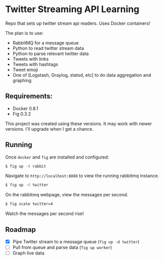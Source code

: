 Twitter Streaming API Learning
==============================

Repo that sets up twitter stream api readers. Uses
Docker containers!

The plan is to use:

* RabbitMQ for a message queue
* Python to read twitter stream data
* Python to parse relevant twitter data
 * Tweets with links
 * Tweets with hashtags
 * Tweet emoji
* One of [Logstash, Graylog, statsd, etc] to do data aggregation and graphing

Requirements:
-------------

* Docker 0.8.1
* Fig 0.3.2

This project was created using these versions. It may
work with newer versions. I'll upgrade when I get a chance.

Running
-------

Once `docker` and `fig` are installed and configured:

```bash
$ fig up -d rabbit
```

Navigate to `http://localhost:8888` to view the running
rabbitmq instance.

```bash
$ fig up -d twitter
```

On the rabbitmq webpage, view the messages per second.

```bash
$ fig scale twitter=4
```

Watch the messages per second rise!

Roadmap
-------

 - [x] Pipe Twitter stream to a message queue (`fig up -d twitter`)
 - [ ] Pull from queue and parse data (`fig up worker`)
 - [ ] Graph live data
